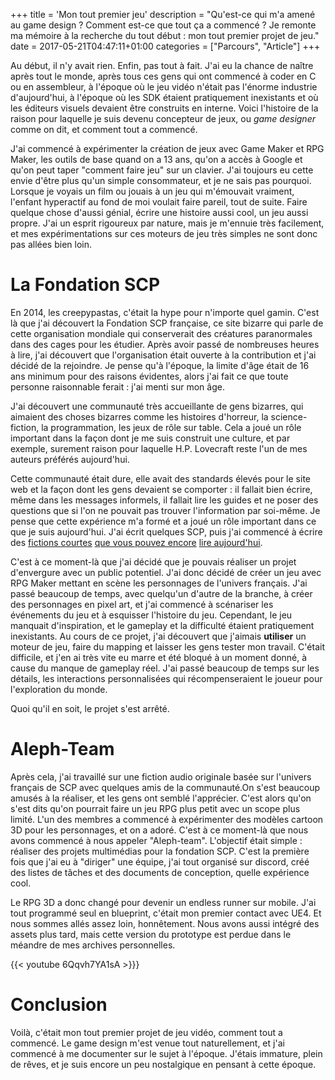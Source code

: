 +++
title = 'Mon tout premier jeu'
description = "Qu'est-ce qui m'a amené au game design ? Comment est-ce que tout ça a commencé ? Je remonte ma mémoire à la recherche du tout début : mon tout premier projet de jeu."
date = 2017-05-21T04:47:11+01:00
categories = ["Parcours", "Article"]
+++

Au début, il n'y avait rien. Enfin, pas tout à fait. J'ai eu la chance de naître après tout le monde, après tous ces gens qui ont commencé à coder en C ou en assembleur, à l'époque où le jeu vidéo n'était pas l'énorme industrie d'aujourd'hui, à l'époque où les SDK étaient pratiquement inexistants et où les éditeurs visuels devaient être construits en interne. Voici l'histoire de la raison pour laquelle je suis devenu concepteur de jeux, ou *game designer* comme on dit, et comment tout a commencé.

J'ai commencé à expérimenter la création de jeux avec Game Maker et RPG Maker, les outils de base quand on a 13 ans, qu'on a accès à Google et qu'on peut taper "comment faire jeu" sur un clavier. J'ai toujours eu cette envie d'être plus qu'un simple consommateur, et je ne sais pas pourquoi. Lorsque je voyais un film ou jouais à un jeu qui m'émouvait vraiment, l'enfant hyperactif au fond de moi voulait faire pareil, tout de suite. Faire quelque chose d'aussi génial, écrire une histoire aussi cool, un jeu aussi propre. J'ai un esprit rigoureux par nature, mais je m'ennuie très facilement, et mes expérimentations sur ces moteurs de jeu très simples ne sont donc pas allées bien loin.

# La Fondation SCP

En 2014, les creepypastas, c'était la hype pour n'importe quel gamin. C'est là que j'ai découvert la Fondation SCP française, ce site bizarre qui parle de cette organisation mondiale qui conserverait des créatures paranormales dans des cages pour les étudier. Après avoir passé de nombreuses heures à lire, j'ai découvert que l'organisation était ouverte à la contribution et j'ai décidé de la rejoindre. Je pense qu'à l'époque, la limite d'âge était de 16 ans minimum pour des raisons évidentes, alors j'ai fait ce que toute personne raisonnable ferait : j'ai menti sur mon âge.

J'ai découvert une communauté très accueillante de gens bizarres, qui aimaient des choses bizarres comme les histoires d'horreur, la science-fiction, la programmation, les jeux de rôle sur table. Cela a joué un rôle important dans la façon dont je me suis construit une culture, et par exemple, surement raison pour laquelle H.P. Lovecraft reste l'un de mes auteurs préférés aujourd'hui. 

Cette communauté était dure, elle avait des standards élevés pour le site web et la façon dont les gens devaient se comporter : il fallait bien écrire, même dans les messages informels, il fallait lire les guides et ne poser des questions que si l'on ne pouvait pas trouver l'information par soi-même. Je pense que cette expérience m'a formé et a joué un rôle important dans ce que je suis aujourd'hui. J'ai écrit quelques SCP, puis j'ai commencé à écrire des [fictions courtes](http://fondationscp.wikidot.com/dilemme) [que vous pouvez encore](http://fondationscp.wikidot.com/dilemme) [lire aujourd'hui](http://fondationscp.wikidot.com/dossier-personnel-du-dr-topy).

C'est à ce moment-là que j'ai décidé que je pouvais réaliser un projet d'envergure avec un public potentiel. J'ai donc décidé de créer un jeu avec RPG Maker mettant en scène les personnages de l'univers français. J'ai passé beaucoup de temps, avec quelqu'un d'autre de la branche, à créer des personnages en pixel art, et j'ai commencé à scénariser les événements du jeu et à esquisser l'histoire du jeu. Cependant, le jeu manquait d'inspiration, et le gameplay et la difficulté étaient pratiquement inexistants. Au cours de ce projet, j'ai découvert que j'aimais **utiliser** un moteur de jeu, faire du mapping et laisser les gens tester mon travail. C'était difficile, et j'en ai très vite eu marre et été bloqué à un moment donné, à cause du manque de gameplay réel. J'ai passé beaucoup de temps sur les détails, les interactions personnalisées qui récompenseraient le joueur pour l'exploration du monde.

Quoi qu'il en soit, le projet s'est arrêté.

# Aleph-Team

Après cela, j'ai travaillé sur une fiction audio originale basée sur l'univers français de SCP avec quelques amis de la communauté.On s'est beaucoup amusés à la réaliser, et les gens ont semblé l'apprécier. C'est alors qu'on s'est dits qu'on pourrait faire un jeu RPG plus petit avec un scope plus limité. L'un des membres a commencé à expérimenter des modèles cartoon 3D pour les personnages, et on a adoré. C'est à ce moment-là que nous avons commencé à nous appeler "Aleph-team". L'objectif était simple : réaliser des projets multimédias pour la fondation SCP. C'est la première fois que j'ai eu à "diriger" une équipe, j'ai tout organisé sur discord, créé des listes de tâches et des documents de conception, quelle expérience cool.

Le RPG 3D a donc changé pour devenir un endless runner sur mobile. J'ai tout programmé seul en blueprint, c'était mon premier contact avec UE4. Et nous sommes allés assez loin, honnêtement. Nous avons aussi intégré des assets plus tard, mais cette version du prototype est perdue dans le méandre de mes archives personnelles.

{{< youtube 6Qqvh7YA1sA >}}}

# Conclusion

Voilà, c'était mon tout premier projet de jeu vidéo, comment tout a commencé. Le game design m'est venue tout naturellement, et j'ai commencé à me documenter sur le sujet à l'époque. J'étais immature, plein de rêves, et je suis encore un peu nostalgique en pensant à cette époque.